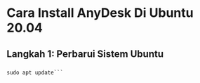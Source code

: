 # Cara Install AnyDesk Di Ubuntu 20.04
## Langkah 1: Perbarui Sistem Ubuntu
### 
```sudo apt -y upgrade
sudo apt update```
